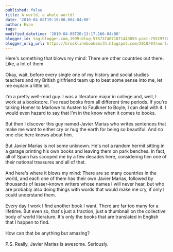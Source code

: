 ```yaml
---
published: false
title: A world, a whole world!
date: '2010-04-08T19:19:00.004-04:00'
author: Evan
tags: 
modified_datetime: '2010-04-08T20:13:17.166-04:00'
blogger_id: tag:blogger.com,1999:blog-5767374071871443859.post-755297765475368522
blogger_orig_url: https://brooklinebooksmith.blogspot.com/2010/04/world-whole-world.html
---
```


Here's something that blows my mind: There are other countries out there. Like, a lot of them.<br /><br />Okay, wait, before every single one of my history and social studies teachers and my British girlfriend team up to beat some sense into me, let me explain a little bit.<br /><br />I'm a pretty well-read guy. I was a literature major in college and, well, I work at a bookstore. I've read books from all different time periods. If you're talking Homer to Marlowe to Austen to Faulkner to Boyle, I can deal with it. I would even hazard to say that I'm in the know when it comes to books.<br /><br />But then I discover this guy named Javier Marias who writes sentences that make me want to either cry or hug the earth for being so beautiful. And no one else here knows about him.<br /><br />But Javier Marias is not some unknown. He's not a random hermit sitting in a garage printing his own books and leaving them on park benches. In fact, all of Spain has scooped me by a few decades here, considering him one of their national treasures and all of that.<br /><br />And here's where it blows my mind: There are so many countries in the world, and each one of them has their own Javier Marias, followed by thousands of lesser-known writers whose names I will never hear, but who are probably also doing things with words that would make me cry, if only I could understand them.<br /><br />Every day I work I find another book I want. There are far too many for a lifetime. But even so, that's just a fraction, just a thumbnail on the collective body of world literature. It's only the books that are translated in English that I happen to find.<br /><br />How can that be anything but amazing?<br /><br />P.S. Really, Javier Marias is awesome. Seriously.